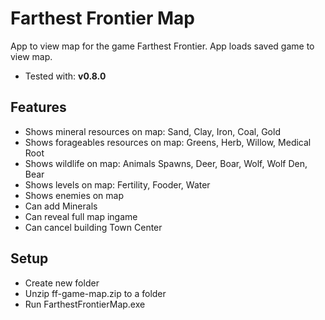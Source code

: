 # Farthest Frontier Map
App to view map for the game Farthest Frontier. App loads saved game to view map.

- Tested with: **v0.8.0**

## Features

- Shows mineral resources on map: Sand, Clay, Iron, Coal, Gold
- Shows forageables resources on map: Greens, Herb, Willow, Medical Root
- Shows wildlife on map: Animals Spawns, Deer, Boar, Wolf, Wolf Den, Bear
- Shows levels on map: Fertility, Fooder, Water
- Shows enemies on map 
- Can add Minerals
- Can reveal full map ingame
- Can cancel building Town Center

## Setup

- Create new folder
- Unzip ff-game-map.zip to a folder
- Run FarthestFrontierMap.exe


